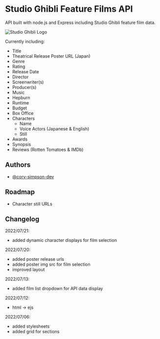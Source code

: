 # Studio Ghibli Feature Films API

API built with node.js and Express including Studio Ghibli feature film data. 

![Studio Ghibli Logo](https://upload.wikimedia.org/wikipedia/en/thumb/c/ca/Studio_Ghibli_logo.svg/1200px-Studio_Ghibli_logo.svg.png)

Currently including:

- Title
- Theatrical Release Poster URL (Japan)
- Genre
- Rating
- Release Date
- Director
- Screenwriter(s)
- Producer(s)
- Music
- Hepburn
- Runtime
- Budget
- Box Office
- Characters
    - Name
    - Voice Actors (Japanese & English)
    - Still
- Awards
- Synopsis
- Reviews (Rotten Tomatoes & IMDb)

## Authors

- [@cory-simpson-dev](https://github.com/cory-simpson-dev)
 
## Roadmap

- Character still URLs

## Changelog

2022/07/21:

- added dynamic character displays for film selection

2022/07/20:

- added poster release urls
- added poster img src for film selection
- improved layout

2022/07/13:

- added film list dropdown for API data display

2022/07/12:

- html -> ejs

2022/07/06:

- added stylesheets
- added grid for sections
